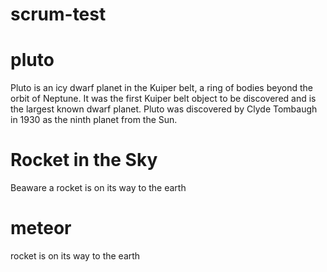 # scrum-test

# pluto
Pluto is an icy dwarf planet in the Kuiper belt, a ring of bodies beyond the orbit of Neptune. It was the first Kuiper belt object to be discovered and is the largest known dwarf planet. Pluto was discovered by Clyde Tombaugh in 1930 as the ninth planet from the Sun.

# Rocket in the Sky
Beaware a rocket is on its way to the earth

# meteor
rocket is on its way to the earth
